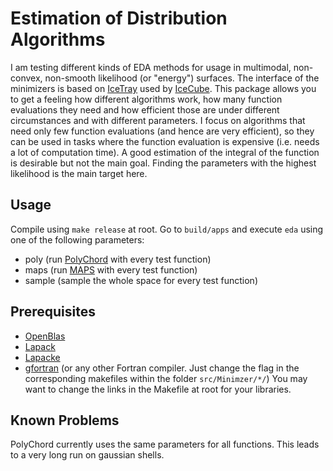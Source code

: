 # Estimation of Distribution Algorithms
I am testing different kinds of EDA methods for usage in multimodal, non-convex, non-smooth likelihood (or "energy") surfaces. The interface of the minimizers is based on
[IceTray](http://software.icecube.wisc.edu/) used by [IceCube](https://icecube.wisc.edu/).
This package allows you to get a feeling how different algorithms work, how
many function evaluations they need and how efficient those are under different
circumstances and with different parameters. I focus on algorithms that need
only few function evaluations (and hence are very efficient), so they can be
used in tasks where the function evaluation is expensive (i.e. needs a lot of
computation time). A good estimation of the integral of the function is desirable
but not the main goal. Finding the parameters with the highest likelihood is
the main target here.

## Usage
Compile using `make release` at root. Go to `build/apps` and execute `eda` using
one of the following parameters:
 - poly (run [PolyChord](https://arxiv.org/abs/1506.00171) with every test function)
 - maps (run [MAPS](https://pdfs.semanticscholar.org/3261/1cd9eaa917d5bdcccd688799768afbd63579.pdf) with every test function)
 - sample (sample the whole space for every test function)

## Prerequisites
 - [OpenBlas](https://www.openblas.net/)
 - [Lapack](http://www.netlib.org/lapack/)
 - [Lapacke](http://www.netlib.org/lapack/lapacke.html)
 - [gfortran](https://gcc.gnu.org/fortran/) (or any other Fortran compiler. Just change the flag in the corresponding makefiles within the folder `src/Minimzer/*/`)
You may want to change the links in the Makefile at root for your libraries.

## Known Problems
PolyChord currently uses the same parameters for all functions. This leads to
a very long run on gaussian shells.
